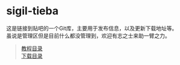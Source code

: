 # sigil-tieba
这是链接到贴吧的一个Git库，主要用于发布信息，以及更新下载地址等。  
虽说是管理区但是目前什么都没管理到，欢迎有志之士来助一臂之力。

>[教程目录](md/教程.md)  
[下载目录](md/下载说明)
